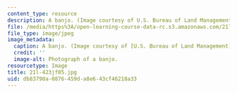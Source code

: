 ```yaml
---
content_type: resource
description: A banjo. (Image courtesy of U.S. Bureau of Land Management.)
file: /media/https%3A/open-learning-course-data-rc.s3.amazonaws.com/21l-423j-introduction-to-anglo-american-folk-music-fall-2005/db83790a0876459da8e643cf46218a33_21l-423jf05.jpg
file_type: image/jpeg
image_metadata:
  caption: A banjo. (Image courtesy of [U.S. Bureau of Land Management](https://www.blm.gov/).)
  credit: ''
  image-alt: Photograph of a banjo.
resourcetype: Image
title: 21l-423jf05.jpg
uid: db83790a-0876-459d-a8e6-43cf46218a33
---
```

